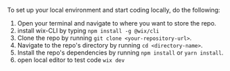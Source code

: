 
To set up your local environment and start coding locally, do the following:

1. Open your terminal and navigate to where you want to store the repo.
2. install wix-CLI by typing `npm install -g @wix/cli`
3. Clone the repo by running `git clone <your-repository-url>`.
4. Navigate to the repo's directory by running `cd <directory-name>`.
5.  Install the repo's dependencies by running `npm install` or `yarn install`.
6.  open local editor to test code `wix dev`


